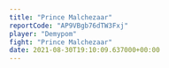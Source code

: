 ```yaml
---
title: "Prince Malchezaar"
reportCode: "AP9VBgb76dTW3Fxj"
player: "Demypom"
fight: "Prince Malchezaar"
date: 2021-08-30T19:10:09.637000+00:00
---
```

